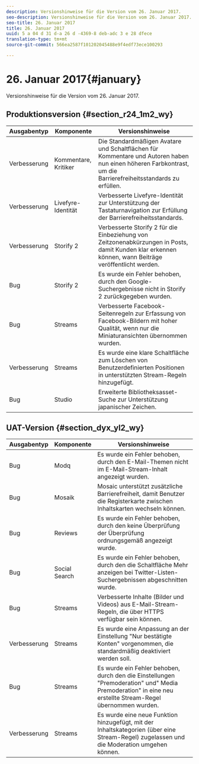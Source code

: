 ```yaml
---
description: Versionshinweise für die Version vom 26. Januar 2017.
seo-description: Versionshinweise für die Version vom 26. Januar 2017.
seo-title: 26. Januar 2017
title: 26. Januar 2017
uuid: 5 a 04 d 31 d-a 26 d -4369-8 deb-adc 3 e 28 dfece
translation-type: tm+mt
source-git-commit: 566ea2587f101202045488e9f4edf73ece100293

---
```



# 26. Januar 2017{#january}

Versionshinweise für die Version vom 26. Januar 2017.

## Produktionsversion {#section_r24_1m2_wy}

| Ausgabentyp | Komponente | Versionshinweise |
|--- |--- |--- |
| Verbesserung | Kommentare, Kritiker | Die Standardmäßigen Avatare und Schaltflächen für Kommentare und Autoren haben nun einen höheren Farbkontrast, um die Barrierefreiheitsstandards zu erfüllen. |
| Verbesserung | Livefyre-Identität | Verbesserte Livefyre-Identität zur Unterstützung der Tastaturnavigation zur Erfüllung der Barrierefreiheitsstandards. |
| Verbesserung | Storify 2 | Verbesserte Storify 2 für die Einbeziehung von Zeitzonenabkürzungen in Posts, damit Kunden klar erkennen können, wann Beiträge veröffentlicht werden. |
| Bug | Storify 2 | Es wurde ein Fehler behoben, durch den Google-Suchergebnisse nicht in Storify 2 zurückgegeben wurden. |
| Bug | Streams | Verbesserte Facebook-Seitenregeln zur Erfassung von Facebook-Bildern mit hoher Qualität, wenn nur die Miniaturansichten übernommen wurden. |
| Verbesserung | Streams | Es wurde eine klare Schaltfläche zum Löschen von Benutzerdefinierten Positionen in unterstützten Stream-Regeln hinzugefügt. |
| Bug | Studio | Erweiterte Bibliotheksasset-Suche zur Unterstützung japanischer Zeichen. |


## UAT-Version {#section_dyx_yl2_wy}

| Ausgabentyp | Komponente | Versionshinweise |
|--- |--- |--- |
| Bug | Modq | Es wurde ein Fehler behoben, durch den E-Mail-Themen nicht im E-Mail-Stream-Inhalt angezeigt wurden. |
| Bug | Mosaik | Mosaic unterstützt zusätzliche Barrierefreiheit, damit Benutzer die Registerkarte zwischen Inhaltskarten wechseln können. |
| Bug | Reviews | Es wurde ein Fehler behoben, durch den keine Überprüfung der Überprüfung ordnungsgemäß angezeigt wurde. |
| Bug | Social Search | Es wurde ein Fehler behoben, durch den die Schaltfläche Mehr anzeigen bei Twitter-Listen-Suchergebnissen abgeschnitten wurde. |
| Bug | Streams | Verbesserte Inhalte (Bilder und Videos) aus E-Mail-Stream-Regeln, die über HTTPS verfügbar sein können. |
| Verbesserung | Streams | Es wurde eine Anpassung an der Einstellung "Nur bestätigte Konten" vorgenommen, die standardmäßig deaktiviert werden soll. |
| Bug | Streams | Es wurde ein Fehler behoben, durch den die Einstellungen "Premoderation" und" Media Premoderation" in eine neu erstellte Stream-Regel übernommen wurden. |
| Verbesserung | Streams | Es wurde eine neue Funktion hinzugefügt, mit der Inhaltskategorien (über eine Stream-Regel) zugelassen und die Moderation umgehen können. |

